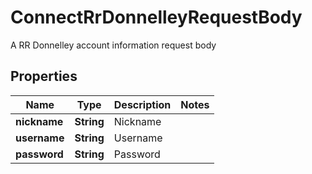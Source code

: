 

# ConnectRrDonnelleyRequestBody

A RR Donnelley account information request body

## Properties

| Name | Type | Description | Notes |
|------------ | ------------- | ------------- | -------------|
|**nickname** | **String** | Nickname |  |
|**username** | **String** | Username |  |
|**password** | **String** | Password |  |




